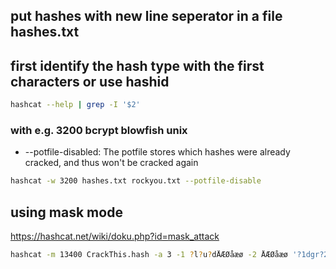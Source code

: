 ## put hashes with new line seperator in a file hashes.txt

## first identify the hash type with the first characters or use hashid

```bash
hashcat --help | grep -I '$2'
```

### with e.g. 3200 bcrypt blowfish unix

- --potfile-disabled: The potfile stores which hashes were already cracked, and thus won't be cracked again
```bash
hashcat -w 3200 hashes.txt rockyou.txt --potfile-disable
```

## using mask mode

https://hashcat.net/wiki/doku.php?id=mask_attack

```bash
hashcat -m 13400 CrackThis.hash -a 3 -1 ?l?u?dÅÆØåæø -2 ÅÆØåæø '?1dgr?2d med fl?2de'
```
